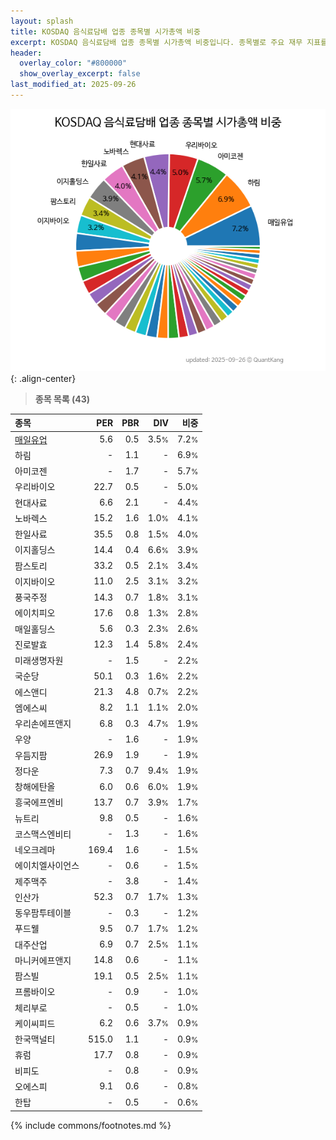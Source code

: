 ```yaml
---
layout: splash
title: KOSDAQ 음식료담배 업종 종목별 시가총액 비중
excerpt: KOSDAQ 음식료담배 업종 종목별 시가총액 비중입니다. 종목별로 주요 재무 지표를 함께 표시합니다.
header:
  overlay_color: "#800000"
  show_overlay_excerpt: false
last_modified_at: 2025-09-26
---
```



![KOSDAQ 음식료담배 업종 종목별 시가총액 비중](/stats/sector/images/kosdaq_업종_음식료담배_종목.png){: .align-center}


> **종목 목록 (43)**<a id="list"></a>

| **종목** | **PER** | **PBR** | **DIV** | **비중** |
| :------- | ------: | ------: | ------: | -------: |
| [매일유업](/267980/) | 5.6 | 0.5 | 3.5<small>%</small> | 7.2<small>%</small> |
| 하림 | - | 1.1 | - | 6.9<small>%</small> |
| 아미코젠 | - | 1.7 | - | 5.7<small>%</small> |
| 우리바이오 | 22.7 | 0.5 | - | 5.0<small>%</small> |
| 현대사료 | 6.6 | 2.1 | - | 4.4<small>%</small> |
| 노바렉스 | 15.2 | 1.6 | 1.0<small>%</small> | 4.1<small>%</small> |
| 한일사료 | 35.5 | 0.8 | 1.5<small>%</small> | 4.0<small>%</small> |
| 이지홀딩스 | 14.4 | 0.4 | 6.6<small>%</small> | 3.9<small>%</small> |
| 팜스토리 | 33.2 | 0.5 | 2.1<small>%</small> | 3.4<small>%</small> |
| 이지바이오 | 11.0 | 2.5 | 3.1<small>%</small> | 3.2<small>%</small> |
| 풍국주정 | 14.3 | 0.7 | 1.8<small>%</small> | 3.1<small>%</small> |
| 에이치피오 | 17.6 | 0.8 | 1.3<small>%</small> | 2.8<small>%</small> |
| 매일홀딩스 | 5.6 | 0.3 | 2.3<small>%</small> | 2.6<small>%</small> |
| 진로발효 | 12.3 | 1.4 | 5.8<small>%</small> | 2.4<small>%</small> |
| 미래생명자원 | - | 1.5 | - | 2.2<small>%</small> |
| 국순당 | 50.1 | 0.3 | 1.6<small>%</small> | 2.2<small>%</small> |
| 에스앤디 | 21.3 | 4.8 | 0.7<small>%</small> | 2.2<small>%</small> |
| 엠에스씨 | 8.2 | 1.1 | 1.1<small>%</small> | 2.0<small>%</small> |
| 우리손에프앤지 | 6.8 | 0.3 | 4.7<small>%</small> | 1.9<small>%</small> |
| 우양 | - | 1.6 | - | 1.9<small>%</small> |
| 우듬지팜 | 26.9 | 1.9 | - | 1.9<small>%</small> |
| 정다운 | 7.3 | 0.7 | 9.4<small>%</small> | 1.9<small>%</small> |
| 창해에탄올 | 6.0 | 0.6 | 6.0<small>%</small> | 1.9<small>%</small> |
| 흥국에프엔비 | 13.7 | 0.7 | 3.9<small>%</small> | 1.7<small>%</small> |
| 뉴트리 | 9.8 | 0.5 | - | 1.6<small>%</small> |
| 코스맥스엔비티 | - | 1.3 | - | 1.6<small>%</small> |
| 네오크레마 | 169.4 | 1.6 | - | 1.5<small>%</small> |
| 에이치엘사이언스 | - | 0.6 | - | 1.5<small>%</small> |
| 제주맥주 | - | 3.8 | - | 1.4<small>%</small> |
| 인산가 | 52.3 | 0.7 | 1.7<small>%</small> | 1.3<small>%</small> |
| 동우팜투테이블 | - | 0.3 | - | 1.2<small>%</small> |
| 푸드웰 | 9.5 | 0.7 | 1.7<small>%</small> | 1.2<small>%</small> |
| 대주산업 | 6.9 | 0.7 | 2.5<small>%</small> | 1.1<small>%</small> |
| 마니커에프앤지 | 14.8 | 0.6 | - | 1.1<small>%</small> |
| 팜스빌 | 19.1 | 0.5 | 2.5<small>%</small> | 1.1<small>%</small> |
| 프롬바이오 | - | 0.9 | - | 1.0<small>%</small> |
| 체리부로 | - | 0.5 | - | 1.0<small>%</small> |
| 케이씨피드 | 6.2 | 0.6 | 3.7<small>%</small> | 0.9<small>%</small> |
| 한국맥널티 | 515.0 | 1.1 | - | 0.9<small>%</small> |
| 휴럼 | 17.7 | 0.8 | - | 0.9<small>%</small> |
| 비피도 | - | 0.8 | - | 0.9<small>%</small> |
| 오에스피 | 9.1 | 0.6 | - | 0.8<small>%</small> |
| 한탑 | - | 0.5 | - | 0.6<small>%</small> |

{% include commons/footnotes.md %}